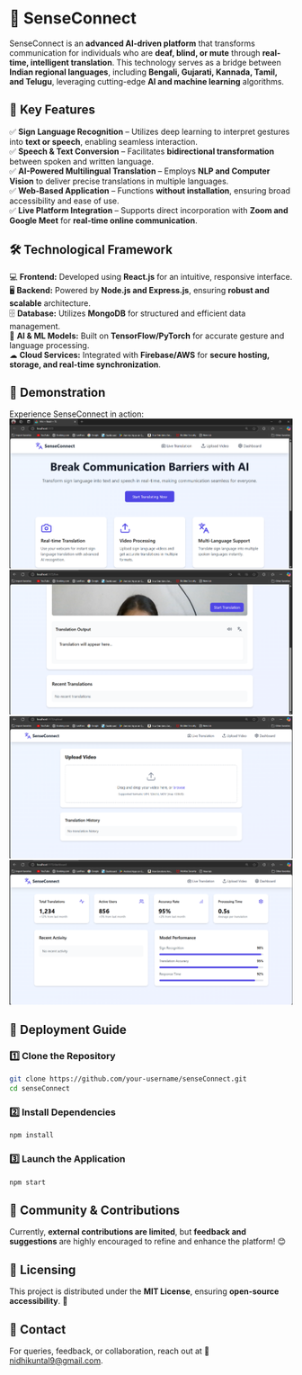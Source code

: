 # 🚀 SenseConnect

SenseConnect is an **advanced AI-driven platform** that transforms communication for individuals who are **deaf, blind, or mute** through **real-time, intelligent translation**. This technology serves as a bridge between **Indian regional languages**, including **Bengali, Gujarati, Kannada, Tamil, and Telugu**, leveraging cutting-edge **AI and machine learning** algorithms.

## 🌟 Key Features

✅ **Sign Language Recognition** – Utilizes deep learning to interpret gestures into **text or speech**, enabling seamless interaction.  
✅ **Speech & Text Conversion** – Facilitates **bidirectional transformation** between spoken and written language.  
✅ **AI-Powered Multilingual Translation** – Employs **NLP and Computer Vision** to deliver precise translations in multiple languages.  
✅ **Web-Based Application** – Functions **without installation**, ensuring broad accessibility and ease of use.  
✅ **Live Platform Integration** – Supports direct incorporation with **Zoom and Google Meet** for **real-time online communication**.

## 🛠️ Technological Framework

💻 **Frontend:** Developed using **React.js** for an intuitive, responsive interface.  
🖥 **Backend:** Powered by **Node.js and Express.js**, ensuring **robust and scalable** architecture.  
🗄 **Database:** Utilizes **MongoDB** for structured and efficient data management.  
🧠 **AI & ML Models:** Built on **TensorFlow/PyTorch** for accurate gesture and language processing.  
☁ **Cloud Services:** Integrated with **Firebase/AWS** for **secure hosting, storage, and real-time synchronization**.

## 📸 Demonstration

Experience SenseConnect in action:  
![Screenshot 1](./1%20(1).png)  
![Screenshot 2](./1%20(2).png)  
![Screenshot 3](./1%20(3).png)  
![Screenshot 4](./1%20(4).png)  

## 🚀 Deployment Guide

### 1️⃣ Clone the Repository  
```sh
git clone https://github.com/your-username/senseConnect.git
cd senseConnect
```

### 2️⃣ Install Dependencies  
```sh
npm install
```

### 3️⃣ Launch the Application  
```sh
npm start
```

## 🤝 Community & Contributions

Currently, **external contributions are limited**, but **feedback and suggestions** are highly encouraged to refine and enhance the platform! 😊

## 📜 Licensing

This project is distributed under the **MIT License**, ensuring **open-source accessibility**. 📝

## 📩 Contact

For queries, feedback, or collaboration, reach out at 📧 [nidhikuntal9@gmail.com](mailto:nidhikuntal9@gmail.com).

